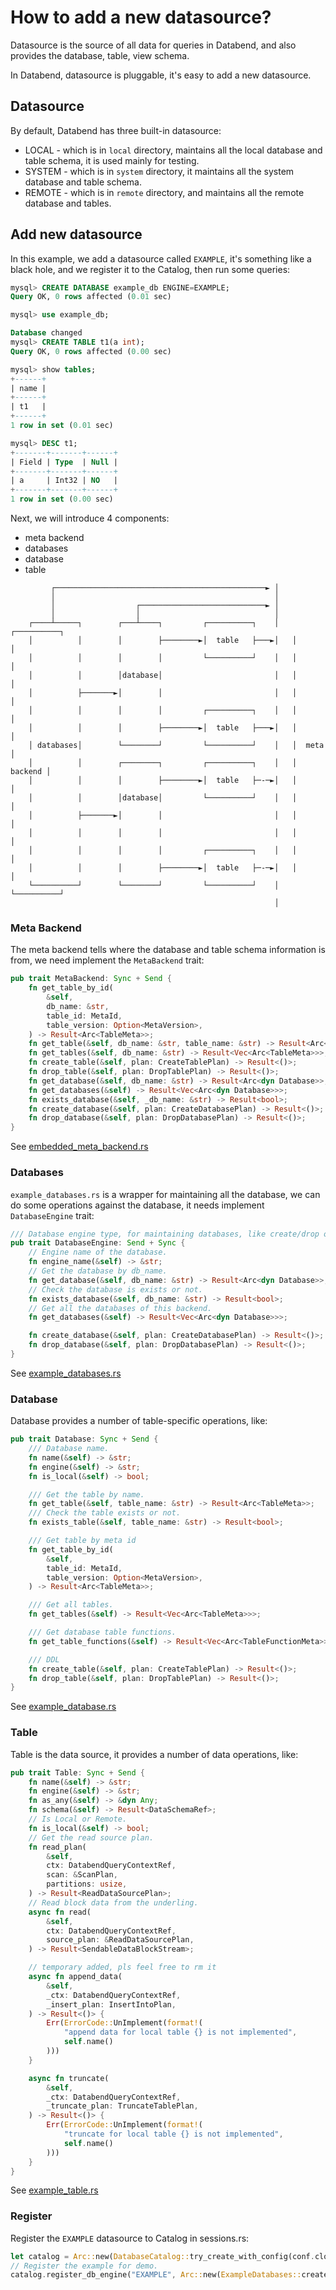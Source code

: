 # How to add a new datasource?

Datasource is the source of all data for queries in Databend, and also provides the database, table, view schema.

In Databend, datasource is pluggable, it's easy to add a new datasource.

## Datasource

By default, Databend has three built-in datasource:
* LOCAL - which is in `local` directory, maintains all the local database and table schema, it is used mainly for testing.
* SYSTEM - which is in `system` directory, it maintains all the system database and table schema.
* REMOTE - which is in `remote` directory, and maintains all the remote database and tables.

## Add new datasource

In this example, we add a datasource called `EXAMPLE`, it's something like a black hole, and we register it to the Catalog, then run some queries:
```sql
mysql> CREATE DATABASE example_db ENGINE=EXAMPLE;
Query OK, 0 rows affected (0.01 sec)

mysql> use example_db;

Database changed
mysql> CREATE TABLE t1(a int);
Query OK, 0 rows affected (0.00 sec)

mysql> show tables;
+------+
| name |
+------+
| t1   |
+------+
1 row in set (0.01 sec)

mysql> DESC t1;
+-------+-------+------+
| Field | Type  | Null |
+-------+-------+------+
| a     | Int32 | NO   |
+-------+-------+------+
1 row in set (0.00 sec)
```

Next, we will introduce 4 components:
* meta backend
* databases
* database
* table

```
         ┌───────────────────────────────────────────────► │
         │                                                 │
         │                  ┌────────────────────────────► │
         │                  │                              │
    ┌────┴─────┐        ┌───┴────┐         ┌──────────┐    │   ┌──────────┐
    │          │        │        ├────────►│  table   ├───►│   │          │
    │          │        │        │         └──────────┘    │   │          │
    │          │        │database│                         │   │          │
    │          ├───────►│        │                         │   │          │
    │          │        │        │         ┌──────────┐    │   │          │
    │          │        │        ├────────►│  table   ├───►│   │          │
    │ databases│        └────────┘         └──────────┘    │   │  meta    │
    │          │        ┌────────┐         ┌──────────┐    │   │  backend │
    │          │        │        ├────────►│  table   ├─-─►│   │          │
    │          │        │database│         └──────────┘    │   │          │
    │          ├───────►│        │                         │   │          │
    │          │        │        │                         │   │          │
    │          │        │        │         ┌──────────┐    │   │          │
    │          │        │        ├────────►│  table   ├─-─►│   │          │
    └──────────┘        └────────┘         └──────────┘    │   └──────────┘
                                                           │
```

### Meta Backend

The meta backend tells where the database and table schema information is from, we need implement the `MetaBackend` trait:
```rust
pub trait MetaBackend: Sync + Send {
    fn get_table_by_id(
        &self,
        db_name: &str,
        table_id: MetaId,
        table_version: Option<MetaVersion>,
    ) -> Result<Arc<TableMeta>>;
    fn get_table(&self, db_name: &str, table_name: &str) -> Result<Arc<TableMeta>>;
    fn get_tables(&self, db_name: &str) -> Result<Vec<Arc<TableMeta>>>;
    fn create_table(&self, plan: CreateTablePlan) -> Result<()>;
    fn drop_table(&self, plan: DropTablePlan) -> Result<()>;
    fn get_database(&self, db_name: &str) -> Result<Arc<dyn Database>>;
    fn get_databases(&self) -> Result<Vec<Arc<dyn Database>>>;
    fn exists_database(&self, _db_name: &str) -> Result<bool>;
    fn create_database(&self, plan: CreateDatabasePlan) -> Result<()>;
    fn drop_database(&self, plan: DropDatabasePlan) -> Result<()>;
}
```
See [embedded_meta_backend.rs](embedded_meta_backend.rs)

### Databases

`example_databases.rs` is a wrapper for maintaining all the database, we can do some operations against the database, it needs implement `DatabaseEngine` trait:
```rust
/// Database engine type, for maintaining databases, like create/drop or others lookup.
pub trait DatabaseEngine: Send + Sync {
    // Engine name of the database.
    fn engine_name(&self) -> &str;
    // Get the database by db_name.
    fn get_database(&self, db_name: &str) -> Result<Arc<dyn Database>>;
    // Check the database is exists or not.
    fn exists_database(&self, db_name: &str) -> Result<bool>;
    // Get all the databases of this backend.
    fn get_databases(&self) -> Result<Vec<Arc<dyn Database>>>;

    fn create_database(&self, plan: CreateDatabasePlan) -> Result<()>;
    fn drop_database(&self, plan: DropDatabasePlan) -> Result<()>;
}
```
See [example_databases.rs](example_databases.rs)


### Database

Database provides a number of table-specific operations, like:
```rust
pub trait Database: Sync + Send {
    /// Database name.
    fn name(&self) -> &str;
    fn engine(&self) -> &str;
    fn is_local(&self) -> bool;

    /// Get the table by name.
    fn get_table(&self, table_name: &str) -> Result<Arc<TableMeta>>;
    /// Check the table exists or not.
    fn exists_table(&self, table_name: &str) -> Result<bool>;

    /// Get table by meta id
    fn get_table_by_id(
        &self,
        table_id: MetaId,
        table_version: Option<MetaVersion>,
    ) -> Result<Arc<TableMeta>>;

    /// Get all tables.
    fn get_tables(&self) -> Result<Vec<Arc<TableMeta>>>;

    /// Get database table functions.
    fn get_table_functions(&self) -> Result<Vec<Arc<TableFunctionMeta>>>;

    /// DDL
    fn create_table(&self, plan: CreateTablePlan) -> Result<()>;
    fn drop_table(&self, plan: DropTablePlan) -> Result<()>;
}
```

See [example_database.rs](example_database.rs)

### Table

Table is the data source, it provides a number of data operations, like:
```rust
pub trait Table: Sync + Send {
    fn name(&self) -> &str;
    fn engine(&self) -> &str;
    fn as_any(&self) -> &dyn Any;
    fn schema(&self) -> Result<DataSchemaRef>;
    // Is Local or Remote.
    fn is_local(&self) -> bool;
    // Get the read source plan.
    fn read_plan(
        &self,
        ctx: DatabendQueryContextRef,
        scan: &ScanPlan,
        partitions: usize,
    ) -> Result<ReadDataSourcePlan>;
    // Read block data from the underling.
    async fn read(
        &self,
        ctx: DatabendQueryContextRef,
        source_plan: &ReadDataSourcePlan,
    ) -> Result<SendableDataBlockStream>;

    // temporary added, pls feel free to rm it
    async fn append_data(
        &self,
        _ctx: DatabendQueryContextRef,
        _insert_plan: InsertIntoPlan,
    ) -> Result<()> {
        Err(ErrorCode::UnImplement(format!(
            "append data for local table {} is not implemented",
            self.name()
        )))
    }

    async fn truncate(
        &self,
        _ctx: DatabendQueryContextRef,
        _truncate_plan: TruncateTablePlan,
    ) -> Result<()> {
        Err(ErrorCode::UnImplement(format!(
            "truncate for local table {} is not implemented",
            self.name()
        )))
    }
}
```
See [example_table.rs](example_table.rs)

### Register

Register the `EXAMPLE` datasource to Catalog in sessions.rs:
```rust
let catalog = Arc::new(DatabaseCatalog::try_create_with_config(conf.clone())?);
// Register the example for demo.
catalog.register_db_engine("EXAMPLE", Arc::new(ExampleDatabases::create(conf.clone())))?;

```